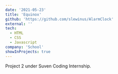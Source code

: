 ```yaml
---
date: '2021-05-23'
title: 'Equinox'
github: 'https://github.com/slewinus/AlarmClock'
external: ''
tech:
  - HTML
  - CSS
  - Javascript
company: 'School'
showInProjects: true
---
```


Project 2 under Suven Coding Internship.
